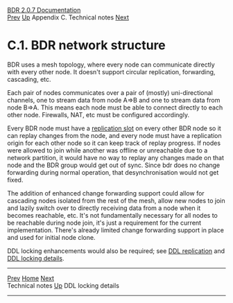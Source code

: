   [BDR 2.0.7 Documentation](README.md)                                                                                         
  [Prev](technotes.md "Technical notes")   [Up](technotes.md)    Appendix C. Technical notes    [Next](technotes-ddl-locking.md "DDL locking details")  


# C.1. BDR network structure

BDR uses a mesh topology, where every node can communicate directly with
every other node. It doesn\'t support circular replication, forwarding,
cascading, etc.

Each pair of nodes communicates over a pair of (mostly) uni-directional
channels, one to stream data from node A=\>B and one to stream data from
node B=\>A. This means each node must be able to connect directly to
each other node. Firewalls, NAT, etc must be configured accordingly.

Every BDR node must have a [replication
slot](https://www.postgresql.org/docs/current/static/logicaldecoding-explanation.html)
on every other BDR node so it can replay changes from the node, and
every node must have a replication origin for each other node so it can
keep track of replay progress. If nodes were allowed to join while
another was offline or unreachable due to a network partition, it would
have no way to replay any changes made on that node and the BDR group
would get out of sync. Since bdr does no change forwarding during normal
operation, that desynchronisation would not get fixed.

The addition of enhanced change forwarding support could allow for
cascading nodes isolated from the rest of the mesh, allow new nodes to
join and lazily switch over to directly receiving data from a node when
it becomes reachable, etc. It\'s not fundamentally necessary for all
nodes to be reachable during node join, it\'s just a requirement for the
current implementation. There\'s already limited change forwarding
support in place and used for initial node clone.

DDL locking enhancements would also be required; see [DDL
replication](ddl-replication.md) and [DDL locking
details](technotes-ddl-locking.md).



  --------------------------------------- ------------------------------------- ---------------------------------------------------
  [Prev](technotes.md)     [Home](README.md)     [Next](technotes-ddl-locking.md)  
  Technical notes                          [Up](technotes.md)                                  DDL locking details
  --------------------------------------- ------------------------------------- ---------------------------------------------------
